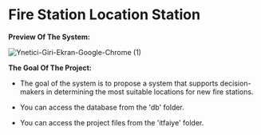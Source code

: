 # Fire Station Location Station

**Preview Of The System:**

![Ynetici-Giri-Ekran-Google-Chrome (1)](https://user-images.githubusercontent.com/37043217/104219603-6515a900-544f-11eb-9995-58c054118c27.gif)

**The Goal Of The Project:**

- The goal of the system is to propose a system that supports decision-makers in determining the most suitable locations for new fire stations.

- You can access the database from the 'db' folder.
- You can access the project files from the 'itfaiye' folder.
